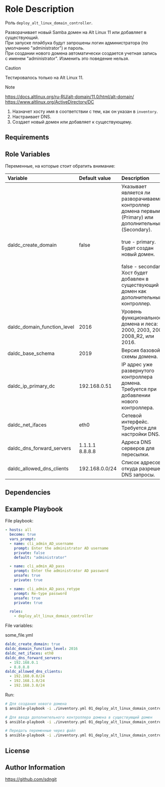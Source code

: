 Role Description
=========

Роль `deploy_alt_linux_domain_controller`.

Разворачивает новый Samba домен на Alt Linux 11 или добавляет в существующий.\
При запуске плэйбука будут запрошены логин администратора (по умолчанию "administrator") и пароль.\
При создании нового домена автоматически создается учетная запись с именем "administrator". Изменить это поведение нельзя.


> [!CAUTION]
> Тестировалось только на Alt Linux 11.


> [!NOTE]
> https://docs.altlinux.org/ru-RU/alt-domain/11.0/html/alt-domain/ \
> https://www.altlinux.org/ActiveDirectory/DC


1. Назначет хосту имя в соответствии с тем, как он указан в `inventory`.
2. Настраивает DNS.
3. Создает новый домен или добавляет к существующему.


Requirements
------------



Role Variables
--------------

Переменные, на которые стоит обратить внимание:

| **Variable**               | **Default value**                                                                                                 | **Description**                                                                                                                                                                                                                                                   |
| :------------------------- | :---------------------------------------------------------------------------------------------------------------- | :---------------------------------------------------------------------------------------------------------------------------------------------------------------------------------------------------------------------------------------------------------------- |
| daldc_create_domain         | false                                                                                                             | Указывает является ли разворачиваемый контроллер домена первым (Primary) или дополнительным (Secondary).<br><br>true - primary.<br>Будет создан новый домен.<br><br>false - secondary.<br>Хост будет добавлен в существующий домен как дополнительный контроллер. |
| daldc_domain_function_level | 2016                                                                                                              | Уровень функциональности домена и леса: 2000, 2003, 2008, 2008_R2, или 2016.                                                                                                                                                                                      |
| daldc_base_schema           | 2019                                                                                                              | Версия базовой схемы домена.                                                                                                                                                                                                                                      |
| daldc_ip_primary_dc         |192.168.0.51                                                                                                       | IP адрес уже развернутого контроллера домена. Требуется при добавлении нового контроллера.                                                                                                                                                                        |
| daldc_net_ifaces            | eth0                                                                                                              | Сетевой интерфейс. Требуется для настройки DNS.                                                                                                                                                                                                                   |
| daldc_dns_forward_servers   | 1.1.1.1<br>8.8.8.8                                                                                                | Адреса DNS серверов для пересылки.                                                                                                                                                                                                                                |
| daldc_allowed_dns_clients   | 192.168.0.0/24                                                                                                    | Список адресов, откуда разрешены DNS запросы.                                                                                                                                                                                                                     |


Dependencies
------------



Example Playbook
----------------

File playbook:
```yaml
- hosts: all
  become: true
  vars_prompt:
  - name: cli_admin_AD_username
    prompt: Enter the administrator AD username
    private: false
    default: "administrator"

  - name: cli_admin_AD_pass
    prompt: Enter the administrator AD password
    unsafe: true
    private: true

  - name: cli_admin_AD_pass_retype
    prompt: Re-type password
    unsafe: true
    private: true

  roles:
    - deploy_alt_linux_domain_controller
```

File variables:

some_file.yml
```YAML
daldc_create_domain: true
daldc_domain_function_level: 2016
daldc_net_ifaces: eth0
daldc_dns_forward_servers:
  - 192.168.0.1
  - 8.8.8.8
daldc_allowed_dns_clients:
  - 192.168.0.0/24
  - 192.168.1.0/24
  - 192.168.3.0/24
```

Run:
```bash
# Для создания нового домена
$ ansible-playbook -i ./inventory.yml 01_deploy_alt_linux_domain_controller.yml --ask-pass -u root -l "dc1.test.alt" -e "daldc_create_domain=true"

# Для ввода дополнительного контроллера домена в существующий домен
$ ansible-playbook -i ./inventory.yml 01_deploy_alt_linux_domain_controller.yml --ask-pass -u root -l "dc2.test.alt"

# Передать переменные через файл
$ ansible-playbook -i ./inventory.yml 01_deploy_alt_linux_domain_controller.yml --ask-pass -u root -l "dc1.test.alt" -e "@some_file.yml"
```


License
-------



Author Information
------------------

https://github.com/sdngit
